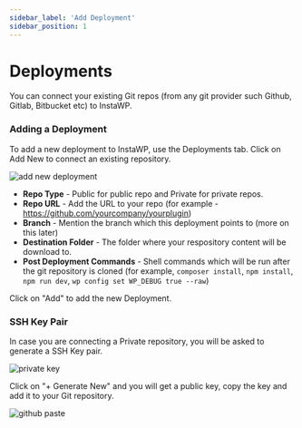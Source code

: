 ```yaml
---
sidebar_label: 'Add Deployment'
sidebar_position: 1
---
```


# Deployments

You can connect your existing Git repos (from any git provider such Github, Gitlab, Bitbucket etc) to InstaWP. 

### Adding a Deployment

To add a new deployment to InstaWP, use the Deployments tab. Click on Add New to connect an existing repository. 

![add new deployment](https://ik.imagekit.io/instawp/instawp-docs-deploy-add_2x_bUqaQhs3t.png?ik-sdk-version=javascript-1.4.3&updatedAt=1655105941509)

- **Repo Type** - Public for public repo and Private for private repos. 
- **Repo URL** - Add the URL to your repo (for example - https://github.com/yourcompany/yourplugin)
- **Branch** - Mention the branch which this deployment points to (more on this later)
- **Destination Folder** - The folder where your respository content will be download to. 
- **Post Deployment Commands** - Shell commands which will be run after the git repository is cloned (for example, `composer install`, `npm install`, `npm run dev`, `wp config set WP_DEBUG true --raw`)

Click on "Add" to add the new Deployment. 

### SSH Key Pair

In case you are connecting a Private repository, you will be asked to generate a SSH Key pair. 

![private key](https://ik.imagekit.io/instawp/instawp-docs-deploy-private_2x_66jbaJqZa.png?ik-sdk-version=javascript-1.4.3&updatedAt=1655105943369)

Click on "+ Generate New" and you will get a public key, copy the key and add it to your Git repository. 


![github paste](https://ik.imagekit.io/instawp/instawp-docs-deploy-copy-github_2x_CWC1w9OeQ.png?ik-sdk-version=javascript-1.4.3&updatedAt=1655105942792)


